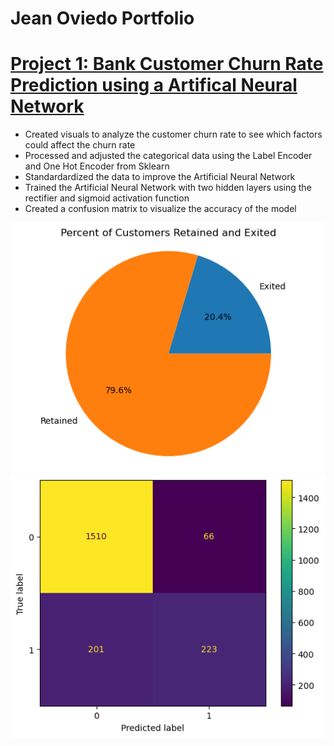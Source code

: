 # Jean Oviedo Portfolio 



# [Project 1: Bank Customer Churn Rate Prediction using a Artifical Neural Network](https://github.com/JMarcoOviedo/Bank_Customer_Churn-Model)

* Created visuals to analyze the customer churn rate to see which factors could affect the churn rate
* Processed and adjusted the categorical data using the Label Encoder and One Hot Encoder from Sklearn
* Standardardized the data to improve the Artificial Neural Network
* Trained the Artificial Neural Network with two hidden layers using the rectifier and sigmoid activation function 
* Created a confusion matrix to visualize the accuracy of the model 


![](https://github.com/JMarcoOviedo/Project-Code/blob/main/images/Bank1.png)  
![](https://github.com/JMarcoOviedo/Project-Code/blob/main/images/Bank3.png)
